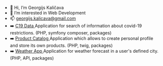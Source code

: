 - 👋 Hi, I’m Georgijs Kaličava
- 👀 I’m interested in Web Development
- 📫 georgijs.kalicava@gmail.com
- :arrow_right: <a href="https://github.com/Georgkali/Covid19-Data"> C19 Data </a> Application for search of information about covid-19 restrictions. (PHP, symfony composer, packages)
- :arrow_right: <a href="https://github.com/Georgkali/Product-Catalog"> Product Catalog </a> Application which allows to create personal profile and store its own products. (PHP, twig, packages)
- :arrow_right: <a href="https://github.com/Georgkali/Weather"> Weather App </a> Application for weather forecast in a user's defined city. (PHP, API, packages)
<!---
Georgkali/Georgkali is a ✨ special ✨ repository because its `README.md` (this file) appears on your GitHub profile.
You can click the Preview link to take a look at your changes.
--->
